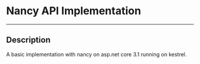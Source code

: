# Nancy API Implementation
<hr/>

## Description
A basic implementation with nancy on asp.net core 3.1 running on kestrel.

